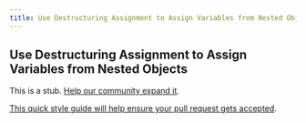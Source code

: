 ```yaml
---
title: Use Destructuring Assignment to Assign Variables from Nested Objects
---
```

## Use Destructuring Assignment to Assign Variables from Nested Objects

This is a stub. <a href='https://github.com/freecodecamp/guides/tree/master/src/pages/certifications/javascript-algorithms-and-data-structures/es6/use-destructuring-assignment-to-assign-variables-from-nested-objects/index.md' target='_blank' rel='nofollow'>Help our community expand it</a>.

<a href='https://github.com/freecodecamp/guides/blob/master/README.md' target='_blank' rel='nofollow'>This quick style guide will help ensure your pull request gets accepted</a>.

<!-- The article goes here, in GitHub-flavored Markdown. Feel free to add YouTube videos, images, and CodePen/JSBin embeds  -->
